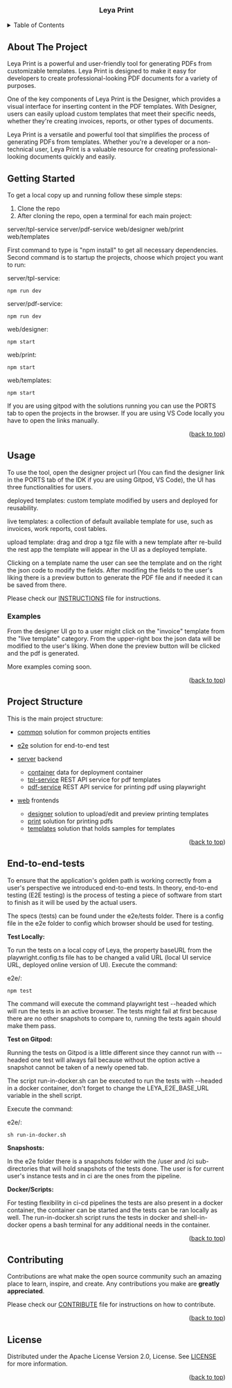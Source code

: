 <!-- PROJECT HEADER -->
<br />
<div align="center">
    <h3 align="center">Leya Print</h3>
</div>

<!-- TABLE OF CONTENTS -->
<details>
  <summary>Table of Contents</summary>
  <ol>
    <li><a href="#about-the-project">About The Project</a></li>
    <li><a href="#getting-started">Getting Started</a></li>
    <li>
    <a href="#usage">Usage </a>
     <ul>
        <li><a href="#examples">Examples</a></li>
      </ul>
    </li>
    <li><a href="#project-structure">Project Structure</a></li>
    <li><a href="#end-to-end-tests">End-to-End Tests</a></li>
    <li><a href="#contributing">Contributing</a></li>
    <li><a href="#license">License</a></li>
  </ol>
</details>

<!-- ABOUT THE PROJECT -->
## About The Project

Leya Print is a powerful and user-friendly tool for generating PDFs from customizable templates. Leya Print is designed to make it easy for developers to create professional-looking PDF documents for a variety of purposes.

One of the key components of Leya Print is the Designer, which provides a visual interface for inserting content in the PDF templates. With Designer, users can easily upload custom templates that meet their specific needs, whether they're creating invoices, reports, or other types of documents.

Leya Print is a versatile and powerful tool that simplifies the process of generating PDFs from templates. Whether you're a developer or a non-technical user, Leya Print is a valuable resource for creating professional-looking documents quickly and easily.

<!-- GETTING STARTED -->
## Getting Started

To get a local copy up and running follow these simple steps:

1. Clone the repo
2. After cloning the repo, open a terminal for each main project: 

server/tpl-service
server/pdf-service
web/designer
web/print
web/templates

First command to type is "npm install" to get all necessary dependencies.
Second command is to startup the projects, choose which project you want to run:

server/tpl-service: 
```
npm run dev
```
server/pdf-service:
```
npm run dev
```
web/designer:
```
npm start
```
web/print:
```
npm start
```
web/templates:
```
npm start
```

If you are using gitpod with the solutions running you can use the PORTS tab to open the projects in the browser.
If you are using VS Code locally you have to open the links manually. 

<p align="right">(<a href="#about-the-project">back to top</a>)</p>

<!-- USAGE EXAMPLES -->

## Usage

To use the tool, open the designer project url (You can find the designer link in the PORTS tab of the IDK if you are using Gitpod, VS Code), the UI has three functionalities for users.

deployed templates: custom template modified by users and deployed for reusability.

live templates: a collection of default available template for use, such as invoices, work reports, cost tables.

upload template: drag and drop a tgz file with a new template after re-build the rest app the template will appear in the UI as a deployed template.

Clicking on a template name the user can see the template and on the right the json code to modify the fields.
After modifing the fields to the user's liking there is a preview button to generate the PDF file and if needed it can be saved from there.

Please check our [INSTRUCTIONS](/INSTRUCTIONS.md) file for instructions.

### Examples

From the designer UI go to a user might click on the "invoice" template from the "live template" category.
From the upper-right box the json data will be modified to the user's liking.
When done the preview button will be clicked and the pdf is generated.

More examples coming soon.

<p align="right">(<a href="#about-the-project">back to top</a>)</p>

<!-- Project Structure -->
## Project Structure

This is the main project structure:
- [common](./common/api) solution for common projects entities
- [e2e](./e2e) solution for end-to-end test

- [server](./server) backend
    - [container](./server/container/) data for deployment container
    - [tpl-service](./server/tpl-service/) REST API service for pdf templates
    - [pdf-service](./server/pdf-service/) REST API service for printing pdf using playwright

- [web](./web) frontends
    - [designer](./web/designer) solution to upload/edit and preview printing templates
    - [print](./web/print) solution for printing pdfs
    - [templates](./web/templates) solution that holds samples for templates

<p align="right">(<a href="#about-the-project">back to top</a>)</p>

<!-- END TO END TESTS -->
## End-to-end-tests

To ensure that the application's golden path is working correctly from a user's perspective we introduced end-to-end tests.
In theory, end-to-end testing (E2E testing) is the process of testing a piece of software from start to finish as it will be used by the actual users.
 
The specs (tests) can be found under the e2e/tests folder.
There is a config file in the e2e folder to config which browser should be used for testing.

**Test Locally:**

To run the tests on a local copy of Leya, the property baseURL from the playwright.config.ts file has to be changed a valid URL (local UI service URL, deployed online version of UI).
Execute the command:

e2e/:
```
npm test
```
The command will execute the command playwright test --headed which will run the tests in an active browser.
The tests might fail at first because there are no other snapshots to compare to, running the tests again should make them pass.

**Test on Gitpod:**

Running the tests on Gitpod is a little different since they cannot run with --headed one test will always fail because without the option active a snapshot cannot be taken of a newly opened tab.

The script run-in-docker.sh can be executed to run the tests with --headed in a docker container, don't forget to change the LEYA_E2E_BASE_URL variable in the shell script.

Execute the command:

e2e/:
```
sh run-in-docker.sh
```

**Snapshosts:**

In the e2e folder there is a snapshots folder with the /user and /ci sub-directories that will hold snapshots of the tests done.
The user is for current user's instance tests and in ci are the ones from the pipeline.

**Docker/Scripts:**

For testing flexibility in ci-cd pipelines the tests are also present in a docker container, the container can be started and the tests can be ran locally as well.
The run-in-docker.sh script runs the tests in docker and shell-in-docker opens a bash terminal for any additional needs in the container.

<p align="right">(<a href="#about-the-project">back to top</a>)</p>

<!-- CONTRIBUTING -->
## Contributing

Contributions are what make the open source community such an amazing place to learn, inspire, and create. Any contributions you make are **greatly appreciated**.

Please check our [CONTRIBUTE](/CONTRIBUTE.md) file for instructions on how to contribute.

<p align="right">(<a href="#about-the-project">back to top</a>)</p>

<!-- LICENSE -->
## License

Distributed under the Apache License Version 2.0, License. See [LICENSE](/LICENSE.md) for more information.

<p align="right">(<a href="#about-the-project">back to top</a>)</p>